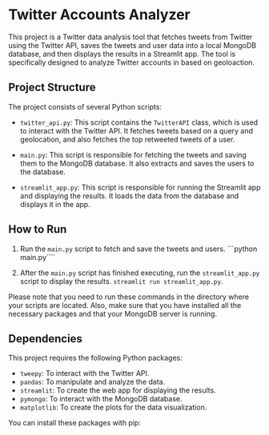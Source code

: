 # Twitter Accounts Analyzer

This project is a Twitter data analysis tool that fetches tweets from Twitter using the Twitter API, saves the tweets and user data into a local MongoDB database, and then displays the results in a Streamlit app. The tool is specifically designed to analyze Twitter accounts in based on geoloaction.

## Project Structure

The project consists of several Python scripts:

- `twitter_api.py`: This script contains the `TwitterAPI` class, which is used to interact with the Twitter API. It fetches tweets based on a query and geolocation, and also fetches the top retweeted tweets of a user.

- `main.py`: This script is responsible for fetching the tweets and saving them to the MongoDB database. It also extracts and saves the users to the database.

- `streamlit_app.py`: This script is responsible for running the Streamlit app and displaying the results. It loads the data from the database and displays it in the app.

## How to Run

1. Run the `main.py` script to fetch and save the tweets and users.
```python main.py````

3. After the `main.py` script has finished executing, run the `streamlit_app.py` script to display the results. `streamlit run streamlit_app.py`.

Please note that you need to run these commands in the directory where your scripts are located. Also, make sure that you have installed all the necessary packages and that your MongoDB server is running.

## Dependencies

This project requires the following Python packages:

- `tweepy`: To interact with the Twitter API.
- `pandas`: To manipulate and analyze the data.
- `streamlit`: To create the web app for displaying the results.
- `pymongo`: To interact with the MongoDB database.
- `matplotlib`: To create the plots for the data visualization.

You can install these packages with pip:

